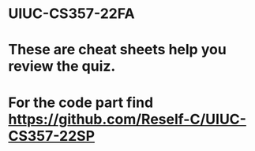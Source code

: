 # UIUC-CS357-22FA
# These are cheat sheets help you review the quiz.
# For the code part find https://github.com/Reself-C/UIUC-CS357-22SP
